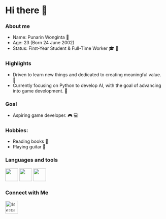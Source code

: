 # Hi there 👋
### About me 
* Name: Punarin Wonginta 🌟
* Age: 23 (Born 24 June 2002) 
* Status: First-Year Student & Full-Time Worker 🎓 💼

### Highlights
* Driven to learn new things and dedicated to creating meaningful value. 🔮
* Currently focusing on Python to develop AI, with the goal of advancing into game development. 🧩

### Goal
* Aspiring game developer. 🎮 💻

### Hobbies: 
* Reading books 📖
* Playing guitar 🎸

### Languages and tools
<div>
<img src="https://encrypted-tbn0.gstatic.com/images?q=tbn:ANd9GcRZfLuviePOqQJ1yuhvxr80AsqV91Btr2rqZw&s" style="display: inline-block" width="40px" height="40px""> 
<img src="https://media.jvt.me/53239026de.png" style="display: inline-block" width="40px" height="40px"">
<img src="https://upload.wikimedia.org/wikipedia/commons/thumb/c/c3/Python-logo-notext.svg/1200px-Python-logo-notext.svg.png" style="display: inline-block" width="40px" height="40px">
</div>

### Connect with Me
<div>
<a href="https://www.instagram.com/ame.kaka?igsh=OHBlc2ZxcnYxZ3o5">
  <img src="https://upload.wikimedia.org/wikipedia/commons/thumb/9/95/Instagram_logo_2022.svg/1200px-Instagram_logo_2022.svg.png" alt="ข้อความสำรอง" width="40" height="40">
</a>
</div>
